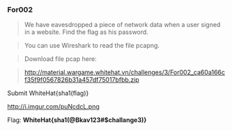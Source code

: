 ### For002 ###
> We have eavesdropped a piece of network data when a user signed in a website. Find the flag as his password.

> You can use Wireshark to read the file pcapng.

> Download file pcap here:

> http://material.wargame.whitehat.vn/challenges/3/For002_ca60a166cf35f9f0567826b31a457df75017bfbb.zip

Submit WhiteHat{sha1(flag)}

http://i.imgur.com/puNcdcL.png

Flag: **WhiteHat{sha1(@Bkav123#$challange3)}**